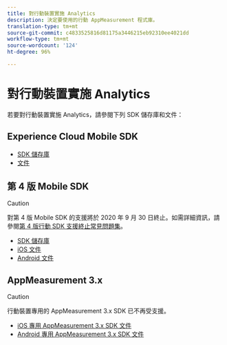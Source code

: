 ```yaml
---
title: 對行動裝置實施 Analytics
description: 決定要使用的行動 AppMeasurement 程式庫。
translation-type: tm+mt
source-git-commit: c4833525816d81175a3446215eb92310ee4021dd
workflow-type: tm+mt
source-wordcount: '124'
ht-degree: 96%

---
```



# 對行動裝置實施 Analytics

若要對行動裝置實施 Analytics，請參閱下列 SDK 儲存庫和文件：

## Experience Cloud Mobile SDK

* [SDK 儲存庫](https://github.com/Adobe-Marketing-Cloud/aep-sdks-documentation)
* [文件](https://aep-sdks.gitbook.io/docs/)

## 第 4 版 Mobile SDK

>[!CAUTION]
>
> 對第 4 版 Mobile SDK 的支援將於 2020 年 9 月 30 日終止。如需詳細資訊，請參閱[第 4 版行動 SDK 支援終止常見問題集](https://aep-sdks.gitbook.io/docs/version-4-sdk-end-of-support-faq)。

* [SDK 儲存庫](https://github.com/Adobe-Marketing-Cloud/mobile-services/tree/master/sdks)
* [iOS 文件](https://docs.adobe.com/content/help/zh-Hant/mobile-services/ios/overview.html)
* [Android 文件](https://docs.adobe.com/content/help/zh-Hant/mobile-services/android/overview.html)

## AppMeasurement 3.x

>[!CAUTION]
>
> 行動裝置專用的 AppMeasurement 3.x SDK 已不再受支援。

* [ iOS 專用 AppMeasurement 3.x SDK 文件](../../assets/adobe_mobile_ios_3x.pdf)
* [ Android 專用 AppMeasurement 3.x SDK 文件](../../assets/android_3x.pdf)
